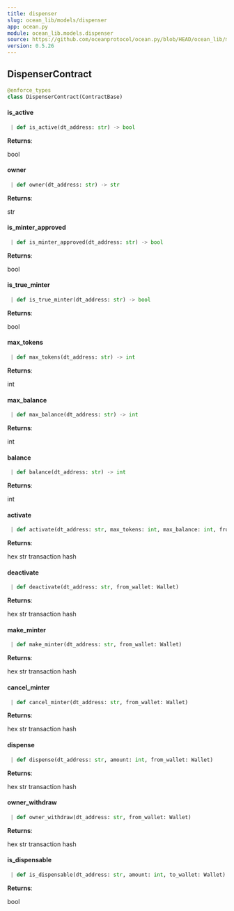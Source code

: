 ```yaml
---
title: dispenser
slug: ocean_lib/models/dispenser
app: ocean.py
module: ocean_lib.models.dispenser
source: https://github.com/oceanprotocol/ocean.py/blob/HEAD/ocean_lib/models/dispenser.py
version: 0.5.26
---
```

## DispenserContract

```python
@enforce_types
class DispenserContract(ContractBase)
```

#### is\_active

```python
 | def is_active(dt_address: str) -> bool
```

**Returns**:

bool

#### owner

```python
 | def owner(dt_address: str) -> str
```

**Returns**:

str

#### is\_minter\_approved

```python
 | def is_minter_approved(dt_address: str) -> bool
```

**Returns**:

bool

#### is\_true\_minter

```python
 | def is_true_minter(dt_address: str) -> bool
```

**Returns**:

bool

#### max\_tokens

```python
 | def max_tokens(dt_address: str) -> int
```

**Returns**:

int

#### max\_balance

```python
 | def max_balance(dt_address: str) -> int
```

**Returns**:

int

#### balance

```python
 | def balance(dt_address: str) -> int
```

**Returns**:

int

#### activate

```python
 | def activate(dt_address: str, max_tokens: int, max_balance: int, from_wallet: Wallet)
```

**Returns**:

hex str transaction hash

#### deactivate

```python
 | def deactivate(dt_address: str, from_wallet: Wallet)
```

**Returns**:

hex str transaction hash

#### make\_minter

```python
 | def make_minter(dt_address: str, from_wallet: Wallet)
```

**Returns**:

hex str transaction hash

#### cancel\_minter

```python
 | def cancel_minter(dt_address: str, from_wallet: Wallet)
```

**Returns**:

hex str transaction hash

#### dispense

```python
 | def dispense(dt_address: str, amount: int, from_wallet: Wallet)
```

**Returns**:

hex str transaction hash

#### owner\_withdraw

```python
 | def owner_withdraw(dt_address: str, from_wallet: Wallet)
```

**Returns**:

hex str transaction hash

#### is\_dispensable

```python
 | def is_dispensable(dt_address: str, amount: int, to_wallet: Wallet)
```

**Returns**:

bool

